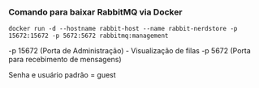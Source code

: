### Comando para baixar RabbitMQ via Docker

```
docker run -d --hostname rabbit-host --name rabbit-nerdstore -p 15672:15672 -p 5672:5672 rabbitmq:management
```

-p 15672 (Porta de Administração) - Visualização de filas
-p 5672 (Porta para recebimento de mensagens)

Senha e usuário padrão = guest